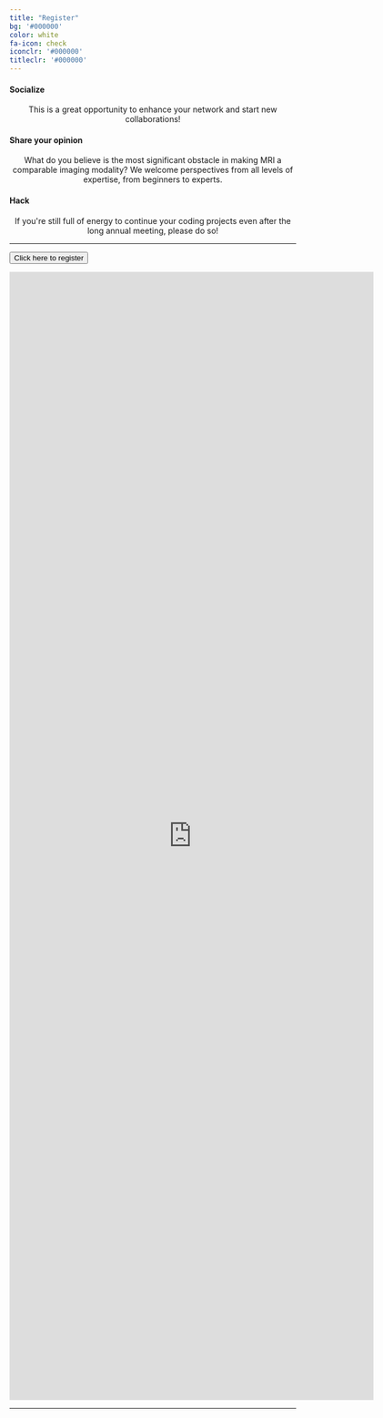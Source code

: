 ```yaml
---
title: "Register"
bg: '#000000'
color: white
fa-icon: check
iconclr: '#000000'
titleclr: '#000000'
---
```


<div class="row features">
  <div class="col s12 m4 feature">
    <center><i class="fa fa-comments-o fa-4x fa-align-center">
    </i></center>
    <h4> Socialize </h4>
    <p style="text-align:center"> This is a great opportunity to enhance your network and start new collaborations! </p>
  </div>
  <div class="col s12 m4 feature">
    <center><i class="fa fa-laptop fa-4x fa-align-center">
    </i></center>
    <h4> Share your opinion </h4>
    <p style="text-align:center"> What do you believe is the most significant obstacle in making MRI a comparable imaging modality? We welcome perspectives from all levels of expertise, from beginners to experts.</p>
  </div>
  <div class="col s12 m4 feature">
    <center><i class="fa fa-terminal fa-4x fa-align-center">
    </i></center>
    <h4> Hack </h4>
    <p style="text-align:center"> If you're still full of energy to continue your coding projects even after the long annual meeting, please do so! </p>
  </div>
</div>

***

<button class="accordion" onclick="collapsable()">Click here to register</button>

<div class="panel">
  <center><iframe src="https://docs.google.com/forms/d/e/1FAIpQLSeLM_E_zsjW0vMGRjihxXOjb0vyoWVYUyWz-_5IU2w-MsXTqg/viewform?embedded=true" width="640" height="1982" frameborder="0" marginheight="0" marginwidth="0">Loading…</iframe></center>
</div>



<!--- <center><a class="waves-effect waves-light btn red" href="https://agahkarakuzu.typeform.com/to/T8vk4k" target="blank">REGISTER</a></center> --->

***
